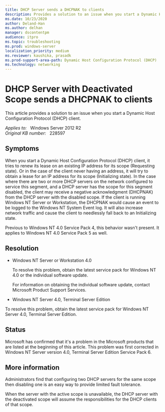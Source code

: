 ```yaml
---
title: DHCP Server sends a DHCPNAK to clients
description: Provides a solution to an issue when you start a Dynamic Host Configuration Protocol (DHCP) client.
ms.date: 10/23/2020
author: Deland-Han 
ms.author: delhan
manager: dscontentpm
audience: itpro
ms.topic: troubleshooting
ms.prod: windows-server
localization_priority: medium
ms.reviewer: kaushika, prasadk 
ms.prod-support-area-path: Dynamic Host Configuration Protocol (DHCP)
ms.technology: networking
---
```

# DHCP Server with Deactivated Scope sends a DHCPNAK to clients

This article provides a solution to an issue when you start a Dynamic Host Configuration Protocol (DHCP) client.

_Applies to:_ &nbsp; Windows Server 2012 R2  
_Original KB number:_ &nbsp; 228597

## Symptoms

When you start a Dynamic Host Configuration Protocol (DHCP) client, it tries to renew its lease on an existing IP address for its scope (Requesting state). Or in the case of the client never having an address, it will try to obtain a lease for an IP address for its scope (Initializing state). In the case where there are two or more DHCP servers on the network configured to service this segment, and a DHCP server has the scope for this segment disabled, the client may receive a negative acknowledgment (DHCPNAK) from the DHCP server with the disabled scope. If the client is running Windows NT Server or Workstation, the DHCPNAK would cause an event to be logged to the Windows NT System Event log. It will also increase network traffic and cause the client to needlessly fall back to an Initializing state.

Previous to Windows NT 4.0 Service Pack 4, this behavior wasn't present. It applies to Windows NT 4.0 Service Pack 5 as well.

## Resolution

- Windows NT Server or Workstation 4.0

    To resolve this problem, obtain the latest service pack for Windows NT 4.0 or the individual software update.

    For information on obtaining the individual software update, contact Microsoft Product Support Services.

- Windows NT Server 4.0, Terminal Server Edition

To resolve this problem, obtain the latest service pack for Windows NT Server 4.0, Terminal Server Edition.

## Status

Microsoft has confirmed that it's a problem in the Microsoft products that are listed at the beginning of this article. This problem was first corrected in Windows NT Server version 4.0, Terminal Server Edition Service Pack 6.

## More information

Administrators find that configuring two DHCP servers for the same scope then disabling one is an easy way to provide limited fault tolerance.

When the server with the active scope is unavailable, the DHCP server with the deactivated scope will assume the responsibilities for the DHCP clients of that scope.

